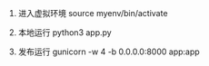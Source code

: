 1. 进入虚拟环境
source myenv/bin/activate  

2. 本地运行
python3 app.py

3. 发布运行
gunicorn -w 4 -b 0.0.0.0:8000 app:app 
